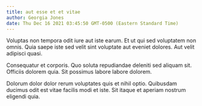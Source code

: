 ```yaml
---
title: aut esse et et vitae
author: Georgia Jones
date: Thu Dec 16 2021 03:45:50 GMT-0500 (Eastern Standard Time)
---
```

Voluptas non tempora odit iure aut iste earum. Et ut qui sed voluptatem non omnis. Quia saepe iste sed velit sint voluptate aut eveniet dolores. Aut velit adipisci quasi.

 Consequatur et corporis. Quo soluta repudiandae deleniti sed aliquam sit. Officiis dolorem quia. Sit possimus labore labore dolorem.

 Dolorum dolor dolor rerum voluptates quis et nihil optio. Quibusdam ducimus odit est vitae facilis modi et iste. Sit itaque et aperiam nostrum eligendi quia.